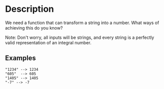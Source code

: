 # Description

We need a function that can transform a string into a number. What ways of achieving this do you know?

Note: Don't worry, all inputs will be strings, and every string is a perfectly valid representation of an integral number.

## Examples

```text
"1234" --> 1234
"605"  --> 605
"1405" --> 1405
"-7" --> -7
```
